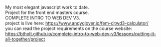 My most elegant javascript work to date.  
Project for the front end masters course.  
COMPLETE INTRO TO WEB DEV V3.  
project is live here: https://www.andyglover.io/fem-citwd3-calculator/  
you can read the project requirements on the course website: https://btholt.github.io/complete-intro-to-web-dev-v3/lessons/putting-it-all-together/project
